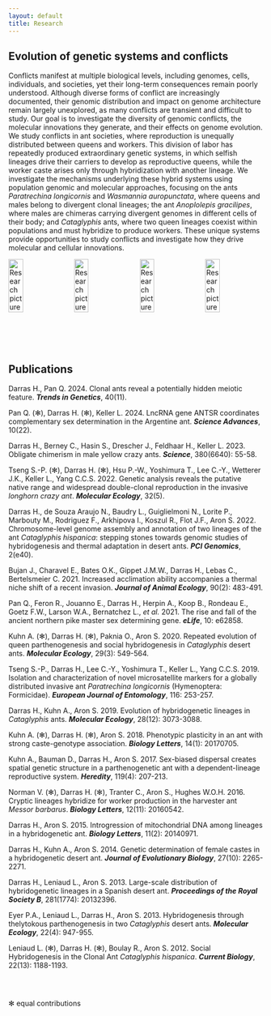 ```yaml
---
layout: default
title: Research
---
```


## Evolution of genetic systems and conflicts

Conflicts manifest at multiple biological levels, including genomes, cells, individuals, and societies, yet their long-term consequences remain poorly understood. Although diverse forms of conflict are increasingly documented, their genomic distribution and impact on genome architecture remain largely unexplored, as many conflicts are transient and difficult to study. Our goal is to investigate the diversity of genomic conflicts, the molecular innovations they generate, and their effects on genome evolution. We study conflicts in ant societies, where reproduction is unequally distributed between queens and workers. This division of labor has repeatedly produced extraordinary genetic systems, in which selfish lineages drive their carriers to develop as reproductive queens, while the worker caste arises only through hybridization with another lineage. We investigate the mechanisms underlying these hybrid systems using population genomic and molecular approaches, focusing on the ants *Paratrechina longicornis* and *Wasmannia auropunctata*, where queens and males belong to divergent clonal lineages; the ant *Anoplolepis gracilipes*, where males are chimeras carrying divergent genomes in different cells of their body; and *Cataglyphis* ants, where two queen lineages coexist within populations and must hybridize to produce workers. These unique systems provide opportunities to study conflicts and investigate how they drive molecular and cellular innovations.

<div style="display:flex; gap:15px; justify-content:space-between; max-width:100%;">
  <img src="{{ '/assets/images/6962841056_04bd7b4b6f_c.jpg' | relative_url }}" 
       alt="Research picture" style="width:25%; height:auto;">
  <img src="{{ '/assets/images/14831812109_248e71f584_c.jpg' | relative_url }}" 
       alt="Research picture" style="width:25%; height:auto;">
  <img src="{{ '/assets/images/7294863010_93d13923bb_c.jpg' | relative_url }}" 
       alt="Research picture" style="width:25%; height:auto;">
  <img src="{{ '/assets/images/4837265100_7ff68cd6f6_c.jpg' | relative_url }}" 
       alt="Research picture" style="width:25%; height:auto;">
</div>

<div style="height:70px;"></div>

## Publications

Darras H., Pan Q. 2024. Clonal ants reveal a potentially hidden meiotic feature. **_Trends in Genetics_**, 40(11).  

Pan Q. (✻), Darras H. (✻), Keller L. 2024. LncRNA gene ANTSR coordinates complementary sex determination in the Argentine ant. **_Science Advances_**, 10(22).  

Darras H., Berney C., Hasin S., Drescher J., Feldhaar H., Keller L. 2023. Obligate chimerism in male yellow crazy ants. **_Science_**, 380(6640): 55-58.  

Tseng S.-P. (✻), Darras H. (✻), Hsu P.-W., Yoshimura T., Lee C.-Y., Wetterer J.K., Keller L., Yang C.C.S. 2022. Genetic analysis reveals the putative native range and widespread double-clonal reproduction in the invasive *longhorn crazy ant*. **_Molecular Ecology_**, 32(5).  

Darras H., de Souza Araujo N., Baudry L., Guiglielmoni N., Lorite P., Marbouty M., Rodriguez F., Arkhipova I., Koszul R., Flot J.F., Aron S. 2022. Chromosome-level genome assembly and annotation of two lineages of the ant *Cataglyphis hispanica*: stepping stones towards genomic studies of hybridogenesis and thermal adaptation in desert ants. **_PCI Genomics_**, 2(e40).  

Bujan J., Charavel E., Bates O.K., Gippet J.M.W., Darras H., Lebas C., Bertelsmeier C. 2021. Increased acclimation ability accompanies a thermal niche shift of a recent invasion. **_Journal of Animal Ecology_**, 90(2): 483-491.  

Pan Q., Feron R., Jouanno E., Darras H., Herpin A., Koop B., Rondeau E., Goetz F.W., Larson W.A., Bernatchez L., *et al.* 2021. The rise and fall of the ancient northern pike master sex determining gene. **_eLife_**, 10: e62858.  

Kuhn A. (✻), Darras H. (✻), Paknia O., Aron S. 2020. Repeated evolution of queen parthenogenesis and social hybridogenesis in *Cataglyphis* desert ants. **_Molecular Ecology_**, 29(3): 549-564.  

Tseng S.-P., Darras H., Lee C.-Y., Yoshimura T., Keller L., Yang C.C.S. 2019. Isolation and characterization of novel microsatellite markers for a globally distributed invasive ant *Paratrechina longicornis* (Hymenoptera: Formicidae). **_European Journal of Entomology_**, 116: 253-257.  

Darras H., Kuhn A., Aron S. 2019. Evolution of hybridogenetic lineages in *Cataglyphis* ants. **_Molecular Ecology_**, 28(12): 3073-3088.  

Kuhn A. (✻), Darras H. (✻), Aron S. 2018. Phenotypic plasticity in an ant with strong caste-genotype association. **_Biology Letters_**, 14(1): 20170705.  

Kuhn A., Bauman D., Darras H., Aron S. 2017. Sex-biased dispersal creates spatial genetic structure in a parthenogenetic ant with a dependent-lineage reproductive system. **_Heredity_**, 119(4): 207-213.  

Norman V. (✻), Darras H. (✻), Tranter C., Aron S., Hughes W.O.H. 2016. Cryptic lineages hybridize for worker production in the harvester ant *Messor barbarus*. **_Biology Letters_**, 12(11): 20160542.  

Darras H., Aron S. 2015. Introgression of mitochondrial DNA among lineages in a hybridogenetic ant. **_Biology Letters_**, 11(2): 20140971.  

Darras H., Kuhn A., Aron S. 2014. Genetic determination of female castes in a hybridogenetic desert ant. **_Journal of Evolutionary Biology_**, 27(10): 2265-2271.  

Darras H., Leniaud L., Aron S. 2013. Large-scale distribution of hybridogenetic lineages in a Spanish desert ant. **_Proceedings of the Royal Society B_**, 281(1774): 20132396.  

Eyer P.A., Leniaud L., Darras H., Aron S. 2013. Hybridogenesis through thelytokous parthenogenesis in two *Cataglyphis* desert ants. **_Molecular Ecology_**, 22(4): 947-955.  

Leniaud L. (✻), Darras H. (✻), Boulay R., Aron S. 2012. Social Hybridogenesis in the Clonal Ant *Cataglyphis hispanica*. **_Current Biology_**, 22(13): 1188-1193.  

<div style="height:30px;"></div>

✻ equal contributions

